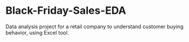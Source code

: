 # Black-Friday-Sales-EDA
Data analysis project for a retail company to understand customer buying behavior, using Excel tool.
